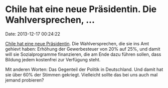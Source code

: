 Chile hat eine neue Präsidentin. Die Wahlversprechen, \...
==========================================================

Date: 2013-12-17 00:24:22

[Chile hat eine neue
Präsidentin](http://www.reuters.com/article/2013/12/15/us-chile-election-idUSBRE9BE09720131215).
Die Wahlversprechen, die sie ins Amt gehievt haben: Erhöhung der
Gewerbesteuer von 20% auf 25%, und damit will sie Sozialprogramme
finanzieren, die am Ende dazu führen sollen, dass Bildung jedem
kostenfrei zur Verfügung steht.

Mit anderen Worten: Das Gegenteil der Politik in Deutschland. Und damit
hat sie über 60% der Stimmen gekriegt. Vielleicht sollte das bei uns
auch mal jemand probieren?
